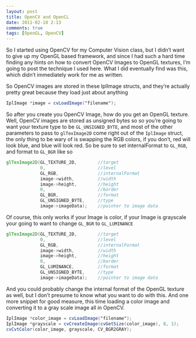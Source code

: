 ```yaml
---
layout: post
title: OpenCV and OpenCL
date: 2011-02-10 2:13
comments: true
tags: [OpenGL, OpenCV]
---
```


So I started using OpenCV for my Computer Vision class, but I didn’t want to give up my OpenGL based framework, and since I had such a hard time finding any hints on how to convert OpenCV Images to OpenGL textures, I’m going to post the technique I used here.  What I did eventually find was this, which didn’t immediately work for me as written.

So OpenCV images are stored in these IplImage structs, and they’re actually pretty great because they load just about anything

~~~glsl
IplImage *image = cvLoadImage("filename");
~~~

So after you create you OpenCV Image, how do you get an OpenGL texture.  Well, OpenCV images are stored as unsigned bytes so so you’re going to want your texture type to be `GL_UNSIGNED_BYTE`, and most of the other parameters  to pass to `glTexImage2D` come right out of the `IplImage` struct, the only thing to be wary of is swapping the RGB colors, if you don’t, red will look blue, and blue will look red.  So be sure to set internalFormat to `GL_RGB`, and format to `GL_BGR` like so

~~~glsl
glTexImage2D(GL_TEXTURE_2D,        //target
             0,                    //level
             GL_RGB,               //internalFormat
             image->width,         //width
             image->height,        //height
             0,                    //border
             GL_BGR,               //format
             GL_UNSIGNED_BYTE,     //type
             image->imageData);    //pointer to image data
~~~

Of course, this only works if your Image is color, if your Image is grayscale your going to want to change `GL_BGR` to `GL_LUMINANCE`

~~~glsl
glTexImage2D(GL_TEXTURE_2D,        //target
             0,                    //level
             GL_RGB,               //internalFormat
             image->width,         //width
             image->height,        //height
             0,                    //border
             GL_LUMINANCE,         //format
             GL_UNSIGNED_BYTE,     //type
             image->imageData);    //pointer to image data
~~~

And you could probably change the internal format of the OpenGL texture as well, but I don’t presume to know what you want to do with this. And one more snippet for good measure, this time loading a color image and converting it to a gray scale image all in OpenCV.

~~~glsl
IplImage *color_image = cvLoadImage("filename");
IplImage *grayscale = cvCreateImage(cvGetSize(color_image), 8, 1);
cvCvtColor(color_image, grayscale, CV_BGR2GRAY);
~~~

